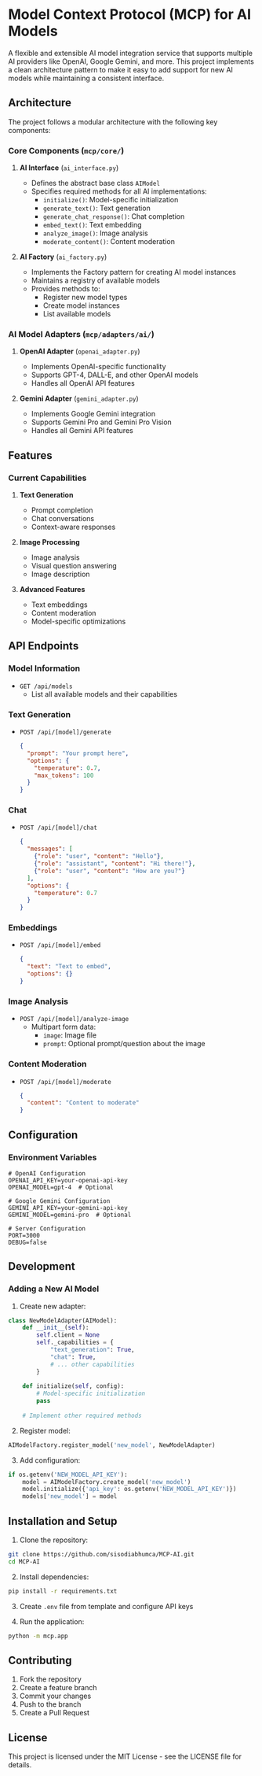 # Model Context Protocol (MCP) for AI Models

A flexible and extensible AI model integration service that supports multiple AI providers like OpenAI, Google Gemini, and more. This project implements a clean architecture pattern to make it easy to add support for new AI models while maintaining a consistent interface.

## Architecture

The project follows a modular architecture with the following key components:

### Core Components (`mcp/core/`)

1. **AI Interface** (`ai_interface.py`)
   - Defines the abstract base class `AIModel`
   - Specifies required methods for all AI implementations:
     - `initialize()`: Model-specific initialization
     - `generate_text()`: Text generation
     - `generate_chat_response()`: Chat completion
     - `embed_text()`: Text embedding
     - `analyze_image()`: Image analysis
     - `moderate_content()`: Content moderation

2. **AI Factory** (`ai_factory.py`)
   - Implements the Factory pattern for creating AI model instances
   - Maintains a registry of available models
   - Provides methods to:
     - Register new model types
     - Create model instances
     - List available models

### AI Model Adapters (`mcp/adapters/ai/`)

1. **OpenAI Adapter** (`openai_adapter.py`)
   - Implements OpenAI-specific functionality
   - Supports GPT-4, DALL-E, and other OpenAI models
   - Handles all OpenAI API features

2. **Gemini Adapter** (`gemini_adapter.py`)
   - Implements Google Gemini integration
   - Supports Gemini Pro and Gemini Pro Vision
   - Handles all Gemini API features

## Features

### Current Capabilities

1. **Text Generation**
   - Prompt completion
   - Chat conversations
   - Context-aware responses

2. **Image Processing**
   - Image analysis
   - Visual question answering
   - Image description

3. **Advanced Features**
   - Text embeddings
   - Content moderation
   - Model-specific optimizations

## API Endpoints

### Model Information
- `GET /api/models`
  - List all available models and their capabilities

### Text Generation
- `POST /api/[model]/generate`
  ```json
  {
    "prompt": "Your prompt here",
    "options": {
      "temperature": 0.7,
      "max_tokens": 100
    }
  }
  ```

### Chat
- `POST /api/[model]/chat`
  ```json
  {
    "messages": [
      {"role": "user", "content": "Hello"},
      {"role": "assistant", "content": "Hi there!"},
      {"role": "user", "content": "How are you?"}
    ],
    "options": {
      "temperature": 0.7
    }
  }
  ```

### Embeddings
- `POST /api/[model]/embed`
  ```json
  {
    "text": "Text to embed",
    "options": {}
  }
  ```

### Image Analysis
- `POST /api/[model]/analyze-image`
  - Multipart form data:
    - `image`: Image file
    - `prompt`: Optional prompt/question about the image

### Content Moderation
- `POST /api/[model]/moderate`
  ```json
  {
    "content": "Content to moderate"
  }
  ```

## Configuration

### Environment Variables

```env
# OpenAI Configuration
OPENAI_API_KEY=your-openai-api-key
OPENAI_MODEL=gpt-4  # Optional

# Google Gemini Configuration
GEMINI_API_KEY=your-gemini-api-key
GEMINI_MODEL=gemini-pro  # Optional

# Server Configuration
PORT=3000
DEBUG=false
```

## Development

### Adding a New AI Model

1. Create new adapter:
```python
class NewModelAdapter(AIModel):
    def __init__(self):
        self.client = None
        self._capabilities = {
            "text_generation": True,
            "chat": True,
            # ... other capabilities
        }
    
    def initialize(self, config):
        # Model-specific initialization
        pass
    
    # Implement other required methods
```

2. Register model:
```python
AIModelFactory.register_model('new_model', NewModelAdapter)
```

3. Add configuration:
```python
if os.getenv('NEW_MODEL_API_KEY'):
    model = AIModelFactory.create_model('new_model')
    model.initialize({'api_key': os.getenv('NEW_MODEL_API_KEY')})
    models['new_model'] = model
```

## Installation and Setup

1. Clone the repository:
```bash
git clone https://github.com/sisodiabhumca/MCP-AI.git
cd MCP-AI
```

2. Install dependencies:
```bash
pip install -r requirements.txt
```

3. Create `.env` file from template and configure API keys

4. Run the application:
```bash
python -m mcp.app
```

## Contributing

1. Fork the repository
2. Create a feature branch
3. Commit your changes
4. Push to the branch
5. Create a Pull Request

## License

This project is licensed under the MIT License - see the LICENSE file for details.
